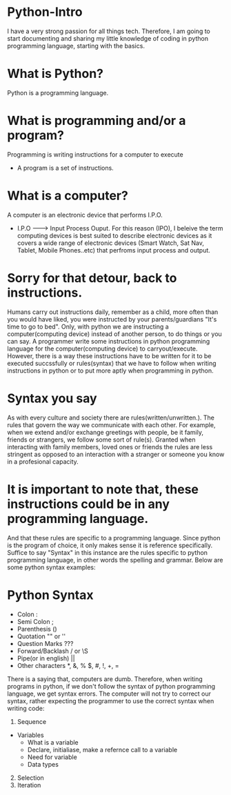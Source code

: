 # Python-Intro
I have a very strong passion for all things tech. Therefore, I am going to start documenting and sharing my little 
knowledge of coding in python programming language, starting with the basics.

# What is Python?
Python is a programming language.

# What is programming and/or a program?
Programming is writing instructions for a computer to execute
- A program is a set of instructions.

# What is a computer?
A computer is an electronic device that performs I.P.O.
- I.P.O ---> Input Process Ouput. 
For this reason (IPO), I beleive the term computing devices is best suited to describe electronic devices as it 
covers a wide range of electronic devices (Smart Watch, Sat Nav, Tablet, Mobile Phones..etc) that perfroms input 
process and output.

# Sorry for that detour, back to instructions. 
Humans carry out instructions daily, remember as a child, more often than you would have liked, you were instructed 
by your parents/guardians "It's time to go to bed". Only, with python we are instructing a computer(computing device) 
instead of another person, to do things or you can say. A programmer write some instructions in python programming 
language for the computer(computing device) to carryout/execute.  However, there is a way these instructions have to 
be written for it to be executed succssfully or rules(syntax) that we have to follow when writing instructions in 
python or to put more aptly when programming in python.

# Syntax you say
As with every culture and society there are rules(written/unwritten.). The rules that govern the way we communicate 
with each other. For example, when we extend and/or exchange greetings with people, be it family, friends or strangers, 
we follow some sort of rule(s). Granted when interacting with family members, loved ones or friends the rules are less 
stringent as opposed to an interaction with a stranger or someone you know in a profesional capacity.

# It is important to note that, these instructions could be in any programming language.
And that these rules are specific to a programming language. Since python is the program of choice, it only makes sense 
it is reference specifically. Suffice to say "Syntax" in this instance are the rules specific to python programming language,
in other words the spelling and grammar. Below are some python syntax examples:
# Python Syntax
 - Colon :
 - Semi Colon ;
 - Parenthesis ()
 - Quotation "" or ''
 - Question Marks ???
 - Forward/Backlash / or \S
 - Pipe(or in english) ||
 - Other characters *, &, % $, #, !, +, = 

There is a saying that, computers are dumb. Therefore, when writing programs in python, if we don't follow the syntax of python programming language, we get syntax errors. The computer will not try to correct our syntax, rather expecting the programmer to use the correct syntax when writing code:
1. Sequence 
- Variables
   - What is a variable
   - Declare, initialiase, make a refernce call to a variable
   - Need for variable
   - Data types
2. Selection
3. Iteration